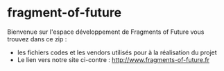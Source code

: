 # fragment-of-future
Bienvenue sur l'espace développement de Fragments of Future vous trouvez dans ce zip :
- les fichiers codes et les vendors utilisés pour à la réalisation du projet 
- Le lien vers notre site ci-contre : http://www.fragments-of-future.fr

